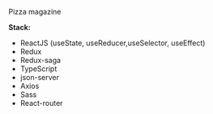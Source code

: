 Pizza magazine

**Stack:**

- ReactJS (useState, useReducer,useSelector, useEffect)
- Redux
- Redux-saga
- TypeScript
- json-server
- Axios
- Sass
- React-router
